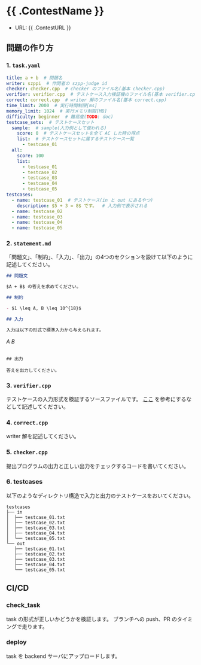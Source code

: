 # {{ .ContestName }}

- URL: {{ .ContestURL }}

## 問題の作り方

### 1. `task.yaml`

```yaml
title: a + b  # 問題名
writer: szppi  # 作問者の szpp-judge id
checker: checker.cpp  # checker のファイル名(基本 checker.cpp)
verifier: verifier.cpp  # テストケース入力検証機のファイル名(基本 verifier.cpp)
correct: correct.cpp  # writer 解のファイル名(基本 correct.cpp)
time_limit: 2000  # 実行時間制限[ms]
memory_limit: 1024  # 実行メモリ制限[MB]
difficulty: beginner  # 難易度(TODO: doc)
testcase_sets:  # テストケースセット
  sample:  # sample(入力例として使われる)
    score: 0  # テストケースセットを全て AC した時の得点
    list:  # テストケースセットに属するテストケース一覧
      - testcase_01  
  all:
    score: 100
    list:
      - testcase_01
      - testcase_02
      - testcase_03
      - testcase_04
      - testcase_05
testcases:
  - name: testcase_01  # テストケース(in と out にあるやつ)
    description: $5 + 3 = 8$ です。  # 入力例で表示される
  - name: testcase_02
  - name: testcase_03
  - name: testcase_04
  - name: testcase_05
```

### 2. `statement.md`

「問題文」、「制約」、「入力」、「出力」の4つのセクションを設けて以下のように記述してください。

```markdown
## 問題文

$A + B$ の答えを求めてください。

## 制約

- $1 \leq A, B \leq 10^{18}$

## 入力

入力は以下の形式で標準入力から与えられます。

```
$A$ $B$
```

## 出力

答えを出力してください。
```

### 3. `verifier.cpp`

テストケースの入力形式を検証するソースファイルです。
[ここ](https://scrapbox.io/ecasdqina-cp/testlib_read_%E7%B3%BB%E3%81%BE%E3%81%A8%E3%82%81) を参考にするなどして記述してください。

### 4. `correct.cpp`

writer 解を記述してください。

### 5. `checker.cpp`

提出プログラムの出力と正しい出力をチェックするコードを書いてください。

### 6. testcases

以下のようなディレクトリ構造で入力と出力のテストケースをおいてください。

```shell
testcases
├── in
│  ├── testcase_01.txt
│  ├── testcase_02.txt
│  ├── testcase_03.txt
│  ├── testcase_04.txt
│  └── testcase_05.txt
└── out
   ├── testcase_01.txt
   ├── testcase_02.txt
   ├── testcase_03.txt
   ├── testcase_04.txt
   └── testcase_05.txt
```

## CI/CD

### check_task

task の形式が正しいかどうかを検証します。
ブランチへの push、PR のタイミングで走ります。

### deploy

task を backend サーバにアップロードします。
